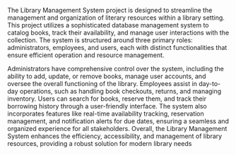 The Library Management System project is designed to streamline the management and organization of literary resources within a library setting. This project utilizes a sophisticated database management system to catalog books, track their availability, and manage user interactions with the collection. The system is structured around three primary roles: administrators, employees, and users, each with distinct functionalities that ensure efficient operation and resource management.

Administrators have comprehensive control over the system, including the ability to add, update, or remove books, manage user accounts, and oversee the overall functioning of the library. Employees assist in day-to-day operations, such as handling book checkouts, returns, and managing inventory. Users can search for books, reserve them, and track their borrowing history through a user-friendly interface. The system also incorporates features like real-time availability tracking, reservation management, and notification alerts for due dates, ensuring a seamless and organized experience for all stakeholders.
Overall, the Library Management System enhances the efficiency, accessibility, and management of library resources, providing a robust solution for modern library needs
